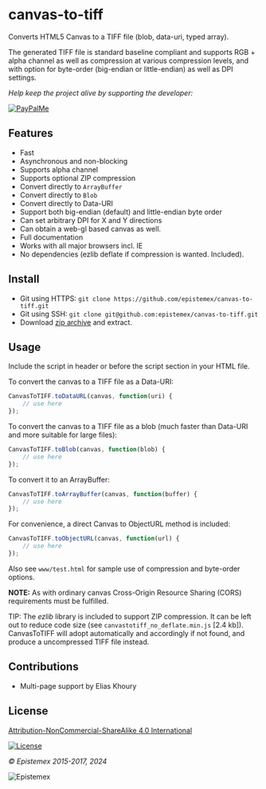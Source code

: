 ﻿canvas-to-tiff
==============

Converts HTML5 Canvas to a TIFF file (blob, data-uri, typed array).

The generated TIFF file is standard baseline compliant and supports RGB + alpha
channel as well as compression at various compression levels, and with
option for byte-order (big-endian or little-endian) as well as DPI settings.

_Help keep the project alive by supporting the developer:_

[![PayPalMe](https://github.com/epistemex/transformation-matrix-js/assets/70324091/04203267-58f0-402b-9589-e2dee6e7c510)](https://paypal.me/KenNil)

Features
--------

- Fast
- Asynchronous and non-blocking
- Supports alpha channel
- Supports optional ZIP compression
- Convert directly to `ArrayBuffer`
- Convert directly to `Blob`
- Convert directly to Data-URI
- Support both big-endian (default) and little-endian byte order
- Can set arbitrary DPI for X and Y directions
- Can obtain a web-gl based canvas as well.
- Full documentation
- Works with all major browsers incl. IE
- No dependencies (ezlib deflate if compression is wanted. Included).


Install
-------

- Git using HTTPS: `git clone https://github.com/epistemex/canvas-to-tiff.git`
- Git using SSH: `git clone git@github.com:epistemex/canvas-to-tiff.git`
- Download [zip archive](https://github.com/epistemex/canvas-to-tiff/archive/master.zip) and extract.


Usage
-----

Include the script in header or before the script section in your HTML file.

To convert the canvas to a TIFF file as a Data-URI:
```javascript
CanvasToTIFF.toDataURL(canvas, function(uri) {
	// use here
});
```

To convert the canvas to a TIFF file as a blob (much faster than Data-URI
and more suitable for large files):
```javascript
CanvasToTIFF.toBlob(canvas, function(blob) {
	// use here
});
```

To convert it to an ArrayBuffer:
```javascript
CanvasToTIFF.toArrayBuffer(canvas, function(buffer) {
	// use here
});
```

For convenience, a direct Canvas to ObjectURL method is included:
```javascript
CanvasToTIFF.toObjectURL(canvas, function(url) {
	// use here
});
```

Also see `www/test.html` for sample use of compression and byte-order 
options.

**NOTE:** As with ordinary canvas Cross-Origin Resource Sharing (CORS) 
requirements must be fulfilled.

TIP: The *ezlib* library is included to support ZIP compression.
It can be left out to reduce code size (see `canvastotiff_no_deflate.min.js` [2.4 kb]).
CanvasToTIFF will adopt automatically and accordingly if not found, and 
produce a uncompressed TIFF file instead.

Contributions
-------------

- Multi-page support by Elias Khoury

License
-------

[Attribution-NonCommercial-ShareAlike 4.0 International](https://creativecommons.org/licenses/by-nc-sa/4.0/)

[![License](https://i.creativecommons.org/l/by-nc-sa/4.0/88x31.png)](https://creativecommons.org/licenses/by-nc-sa/4.0/)


*&copy; Epistemex 2015-2017, 2024*
 
![Epistemex](http://i.imgur.com/wZSsyt8.png)
